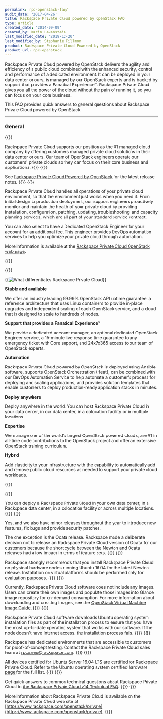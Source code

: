 ```yaml
---
permalink: rpc-openstack-faq/
audit_date: '2017-04-26'
title: Rackspace Private Cloud powered by OpenStack FAQ
type: article
created_date: '2014-09-09'
created_by: Karin Levenstein
last_modified_date: '2019-12-20'
last_modified_by: Stephanie Fillmon
product: Rackspace Private Cloud Powered by OpenStack
product_url: rpc-openstack
---
```


Rackspace Private Cloud powered by OpenStack delivers the agility and
efficiency of a public cloud combined with the enhanced security, control and
performance of a dedicated environment.  It can be deployed in your data center
or ours, is managed by our OpenStack experts and is backed by support that provides a Fanatical Experience&trade;. Rackspace Private Cloud gives you all the power of the cloud without the pain of running it, so you can focus on your core business.

This FAQ provides quick answers to general questions about Rackspace Private Cloud powered by OpenStack.

---------

### General
{{<accordion title="How does Rackspace Private Cloud support Rackspace's position as the #1 managed cloud company?" col="in" href="accordion1">}}

Rackspace Private Cloud supports our position as the #1 managed cloud company
by offering customers managed private cloud solutions in their data center or
ours.  Our team of OpenStack engineers operate our customers' private clouds so
they can focus on their core business and applications.
{{</accordion>}}
{{<accordion title="What new enhancements were delivered with the latest release of Rackspace Private Cloud?" col="in" href="accordion2">}}

See [Rackspace Private Cloud Powered by OpenStack](/support/how-to//rpc-openstack/)
for the latest release notes.
{{</accordion>}}
{{<accordion title="What support services are available for Rackspace Private Cloud?" col="in" href="accordion3">}}

Rackspace Private Cloud handles all operations of your private cloud environment, so that the environment just works when you need it. From initial design to production deployment, our support engineers proactively monitor and maintain the health of your private cloud by providing installation, configuration, patching, updating, troubleshooting, and capacity planning services, which are all part of your standard service contract.

You can also select to have a Dedicated OpenStack Engineer for your account for an additional fee. This engineer provides DevOps automation services to help you optimize your private cloud through automation.

More information is available at the [Rackspace Private Cloud OpenStack web page](https://www.rackspace.com/openstack/private).

{{</accordion>}}

{{<accordion title="What are Rackspace Private Cloud's main differentiators?" col="in" href="accordion4" hasImage="true">}}

{{<image alt="What differentiates Rackspace Private Cloud" src="rpc-differentiators.png" title="What differentiates Rackspace Private Cloud">}}

<p><strong>Stable and available</strong></p>

<p>We offer an industry leading 99.99% OpenStack API uptime guarantee, a reference architecture that uses Linux containers to provide in-place upgrades and independent scaling of each OpenStack service, and a cloud that is designed to scale to hundreds of nodes.</p>

<p><strong>Support that provides a Fanatical Experience&trade;</strong></p>

<p>We provide a dedicated account manager, an optional dedicated OpenStack Engineer service, a 15-minute live response time guarantee to any emergency ticket with Core support, and 24x7x365 access to our team of OpenStack experts.</p>

<p><strong>Automation</strong></p>

<p>Rackspace Private Cloud powered by OpenStack is deployed using Ansible software, supports OpenStack Orchestration (Heat), can be combined with our DevOps Automation Service to help automate a customer's process for deploying and scaling applications, and provides solution templates that enable customers to deploy production-ready application stacks in minutes.</p>

<p><strong>Deploy anywhere</strong></p>

<p>Deploy anywhere in the world.  You can host Rackspace Private Cloud in your data center, in our data center, in a colocation facility or in multiple locations.</p>

<p><strong>Expertise</strong></p>

<p>We manage one of the world's largest OpenStack powered clouds, are #1 in all-time code contributions to the OpenStack project and offer an extensive OpenStack training curriculum.</p>

<p><strong>Hybrid</strong></p>

<p>Add elasticity to your infrastructure with the capability to automatically add and remove public cloud resources as needed to support your private cloud workloads.</p>

{{</accordion>}}

{{<accordion title="Where can I deploy Rackspace Private Cloud?" col="in" href="accordion5">}}

You can deploy a Rackspace Private Cloud in your own data center, in a Rackspace
data center, in a colocation facility or across multiple locations.
{{</accordion>}}
{{<accordion title="Is Rackspace Private Cloud updated with each new OpenStack version release (i.e. Mikata, Newton, Ocata)?" col="in" href="accordion6">}}

Yes, and we also have minor releases throughout the year to introduce new features, fix bugs and provide security patches.

The one exception is the Ocata release. Rackspace made a deliberate decision not to release an Rackspace Private Cloud version of Ocata for our customers because the short cycle between the Newton and Ocata releases had a low impact in terms of feature sets.
{{</accordion>}}
{{<accordion title="Can I install Rackspace Private Cloud on virtual machines?" col="in" href="accordion7">}}

Rackspace strongly recommends that you install Rackspace Private Cloud on
physical hardware nodes running Ubuntu 16.04 for the latest Newton release. Installation on virtual platforms should be performed only for evaluation purposes.
{{</accordion>}}
{{<accordion title="Does Rackspace Private Cloud come with any images?" col="in" href="accordion8">}}

Currently, Rackspace Private Cloud software does not include any images. Users can create their own images and populate those images into Glance image repository for on-demand consumption. For more information about downloading and creating images, see the [OpenStack Virtual Machine Image Guide](https://docs.openstack.org/image-guide/content/).
{{</accordion>}}
{{<accordion title="Why does the node IP address need to have Internet access?" col="in" href="accordion9">}}

Rackspace Private Cloud software downloads Ubuntu operating system installation files as part of
the installation process to ensure that you have the most up-to-date operating
system that works with our software. If the node doesn't have Internet access,
the installation process fails.
{{</accordion>}}
{{<accordion title="Can customers test Rackspace Private Cloud before they buy it?" col="in" href="accordion10">}}

Rackspace has dedicated environments that are accessible to customers for
proof-of-concept testing. Contact the Rackspace Private Cloud sales team
at [rpcsales@rackspace.com](mailto:rpcsales@rackspace.com).
{{</accordion>}}
{{<accordion title="What devices are certified for Rackspace Private Cloud compute nodes?" col="in" href="accordion11">}}

All devices certified for Ubuntu Server 16.04 LTS are certified for Rackspace Private Cloud. Refer to the [Ubuntu operating system certified hardware page](https://www.ubuntu.com/certification/server/) for the full list.
{{</accordion>}}
{{<accordion title="Where can I get more technical information?" col="in" href="accordion12">}}

Get quick answers to common technical questions about Rackspace Private Cloud
in [the Rackspace Private Cloud v14 Technical FAQ](https://docs.rackspace.com/docs/private-cloud/rpc/v14/rpc-faq-external/).
{{</accordion>}}
{{<accordion title="Where can I learn more?" col="in" href="accordion13">}}

More information about Rackspace Private Cloud is available on the Rackspace
Private Cloud web site at
[https://www.rackspace.com/openstack/private](https://www.rackspace.com/openstack/private).
{{</accordion>}}
